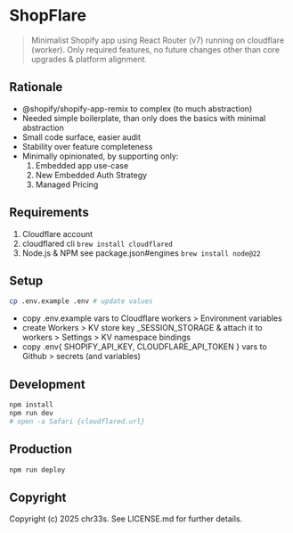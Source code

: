 # ShopFlare

> Minimalist Shopify app using React Router (v7) running on cloudflare (worker). Only required features, no future changes other than core upgrades & platform alignment.

## Rationale

- @shopify/shopify-app-remix to complex (to much abstraction)
- Needed simple boilerplate, than only does the basics with minimal abstraction
- Small code surface, easier audit
- Stability over feature completeness
- Minimally opinionated, by supporting only:
  1.  Embedded app use-case
  2.  New Embedded Auth Strategy
  3.  Managed Pricing

## Requirements

1. Cloudflare account
2. cloudflared cli `brew install cloudflared`
3. Node.js & NPM see package.json#engines `brew install node@22`

## Setup

```sh
cp .env.example .env # update values
```

- copy .env.example vars to Cloudflare workers > Environment variables
- create Workers > KV store key \_SESSION_STORAGE & attach it to workers > Settings > KV namespace bindings
- copy .env{ SHOPIFY_API_KEY, CLOUDFLARE_API_TOKEN } vars to Github > secrets (and variables)

## Development

```sh
npm install
npm run dev
# open -a Safari {cloudflared.url}
```

## Production

```sh
npm run deploy
```

## Copyright

Copyright (c) 2025 chr33s. See LICENSE.md for further details.
